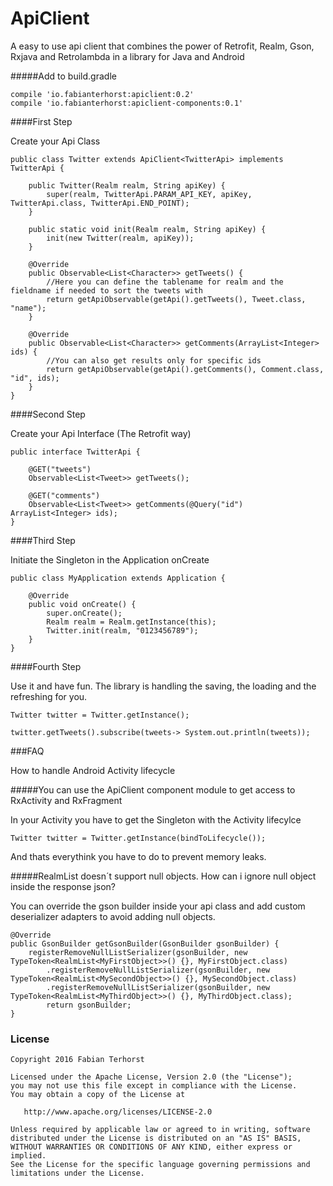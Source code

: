 # ApiClient
A easy to use api client that combines the power of Retrofit, Realm, Gson, Rxjava and Retrolambda in a library for Java and Android

#####Add to build.gradle

```
compile 'io.fabianterhorst:apiclient:0.2'
compile 'io.fabianterhorst:apiclient-components:0.1'
```

####First Step

Create your Api Class

```
public class Twitter extends ApiClient<TwitterApi> implements TwitterApi {

    public Twitter(Realm realm, String apiKey) {
        super(realm, TwitterApi.PARAM_API_KEY, apiKey, TwitterApi.class, TwitterApi.END_POINT);
    }

    public static void init(Realm realm, String apiKey) {
        init(new Twitter(realm, apiKey));
    }

    @Override
    public Observable<List<Character>> getTweets() {
    	//Here you can define the tablename for realm and the fieldname if needed to sort the tweets with
        return getApiObservable(getApi().getTweets(), Tweet.class, "name");
    }

    @Override
    public Observable<List<Character>> getComments(ArrayList<Integer> ids) {
    	//You can also get results only for specific ids
        return getApiObservable(getApi().getComments(), Comment.class, "id", ids);
    }
}
```

####Second Step

Create your Api Interface (The Retrofit way)

```
public interface TwitterApi {
	
	@GET("tweets")
	Observable<List<Tweet>> getTweets();

	@GET("comments")
	Observable<List<Tweet>> getComments(@Query("id") ArrayList<Integer> ids);
}
```

####Third Step

Initiate the Singleton in the Application onCreate

```
public class MyApplication extends Application {

    @Override
    public void onCreate() {
        super.onCreate();
        Realm realm = Realm.getInstance(this);
        Twitter.init(realm, "0123456789");
    }
}
```

####Fourth Step

Use it and have fun. The library is handling the saving, the loading and the refreshing for you.

```
Twitter twitter = Twitter.getInstance();

twitter.getTweets().subscribe(tweets-> System.out.println(tweets));
```

###FAQ

How to handle Android Activity lifecycle

#####You can use the ApiClient component module to get access to RxActivity and RxFragment

In your Activity you have to get the Singleton with the Activity lifecylce

```
Twitter twitter = Twitter.getInstance(bindToLifecycle());
```

And thats everythink you have to do to prevent memory leaks.

#####RealmList doesn´t support null objects. How can i ignore null object inside the response json?

You can override the gson builder inside your api class and add custom deserializer adapters to avoid adding null objects.

```
@Override
public GsonBuilder getGsonBuilder(GsonBuilder gsonBuilder) {
    registerRemoveNullListSerializer(gsonBuilder, new TypeToken<RealmList<MyFirstObject>>() {}, MyFirstObject.class)
        .registerRemoveNullListSerializer(gsonBuilder, new TypeToken<RealmList<MySecondObject>>() {}, MySecondObject.class)
        .registerRemoveNullListSerializer(gsonBuilder, new TypeToken<RealmList<MyThirdObject>>() {}, MyThirdObject.class);
        return gsonBuilder;
}
```

### License
    Copyright 2016 Fabian Terhorst

    Licensed under the Apache License, Version 2.0 (the "License");
    you may not use this file except in compliance with the License.
    You may obtain a copy of the License at

       http://www.apache.org/licenses/LICENSE-2.0

    Unless required by applicable law or agreed to in writing, software
    distributed under the License is distributed on an "AS IS" BASIS,
    WITHOUT WARRANTIES OR CONDITIONS OF ANY KIND, either express or implied.
    See the License for the specific language governing permissions and
    limitations under the License.

